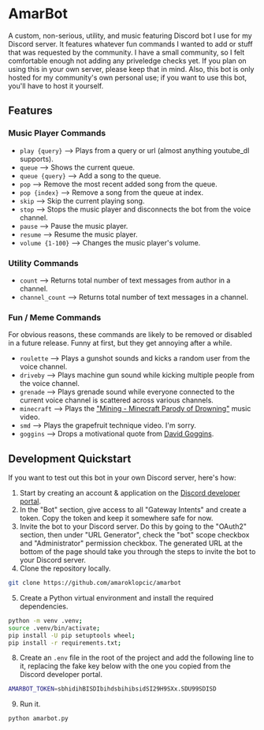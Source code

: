 # AmarBot
A custom, non-serious, utility, and music featuring Discord bot I use for my
Discord server.
It features whatever fun commands I wanted to add or stuff that was requested
by the community. I have a small community, so I felt comfortable enough not adding
any priveledge checks yet. If you plan on using this in your own server, please keep 
that in mind. Also, this bot is only hosted for my community's own personal use; if you
want to use this bot, you'll have to host it yourself.


## Features
### Music Player Commands
- `play {query}` --> Plays from a query or url (almost anything youtube_dl supports).
- `queue` --> Shows the current queue.
- `queue {query}` --> Add a song to the queue.
- `pop` --> Remove the most recent added song from the queue.
- `pop {index}` --> Remove a song from the queue at index.
- `skip` --> Skip the current playing song.
- `stop` --> Stops the music player and disconnects the bot from the voice channel.
- `pause` --> Pause the music player.
- `resume` --> Resume the music player.
- `volume {1-100}` --> Changes the music player's volume.

### Utility Commands
- `count` --> Returns total number of text messages from author in a channel.
- `channel_count` --> Returns total number of text messages in a channel.

### Fun / Meme Commands
For obvious reasons, these commands are likely to be removed or disabled in a
future release. Funny at first, but they get annoying after a while.
- `roulette` --> Plays a gunshot sounds and kicks a random user from the voice
channel.
- `driveby` --> Plays machine gun sound while kicking multiple people from the
voice channel.
- `grenade` --> Plays grenade sound while everyone connected to the current voice
channel is scattered across various channels.
- `minecraft` --> Plays the
["Mining - Minecraft Parody of Drowning"](https://www.youtube.com/watch?v=kMlLz7stjwc) 
music video.
- `smd` --> Plays the grapefruit technique video. I'm sorry.
- `goggins` --> Drops a motivational quote from
[David Goggins](https://en.wikipedia.org/wiki/David_Goggins).


## Development Quickstart
If you want to test out this bot in your own Discord server, here's how:
1. Start by creating an account & application on the [Discord developer portal](https://discord.com/developers/applications).
2. In the "Bot" section, give access to all "Gateway Intents" and create a token. Copy the
token and keep it somewhere safe for now.
3. Invite the bot to your Discord server. Do this by going to the "OAuth2" section, then
under "URL Generator", check the "bot" scope checkbox and "Administrator" permission
checkbox. The generated URL at the bottom of the page should take you through the steps 
to invite the bot to your Discord server.
4. Clone the repository locally.
```bash
git clone https://github.com/amaroklopcic/amarbot
```
5. Create a Python virtual environment and install the required dependencies.
```bash
python -m venv .venv;
source .venv/bin/activate;
pip install -U pip setuptools wheel;
pip install -r requirements.txt;
```
8. Create an `.env` file in the root of the project and add the following line to it,
replacing the fake key below with the one you copied from the Discord developer portal.
```bash
AMARBOT_TOKEN=sbhidihBISDIbihdsbihibsidSI29H9SXx.SDU99SDISD
```
9. Run it.
```bash
python amarbot.py
```
